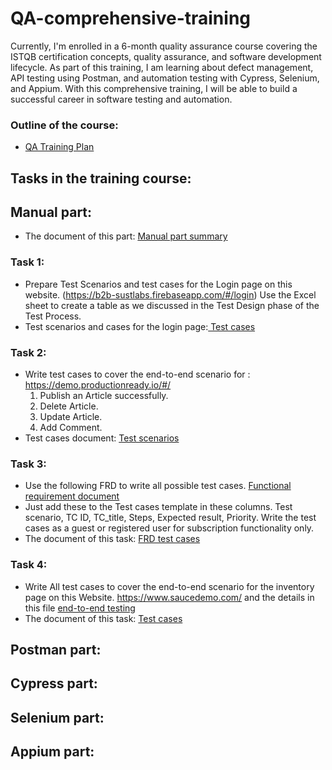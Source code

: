 # QA-comprehensive-training
Currently, I'm enrolled in a 6-month quality assurance course covering the ISTQB certification concepts, quality assurance, and software development lifecycle. As part of this training, I am learning about defect management, API testing using Postman, and automation testing with Cypress, Selenium, and Appium. With this comprehensive training, I will be able to build a successful career in software testing and automation.
### Outline of the course: 
* [QA Training Plan](https://drive.google.com/file/d/1Bo2FwTEmI22wjJzedoS3yVqGo5ntfXer/view?usp=sharing)
## Tasks in the training course: 
## Manual part:
* The document of this part: [Manual part summary ](https://drive.google.com/file/d/1_T29KG8_9pldwdH5irDqgwJfu7Ka28md/view?usp=sharing)
### Task 1:
* Prepare Test Scenarios and test cases for the Login page on this website.
  (https://b2b-sustlabs.firebaseapp.com/#/login)
  Use the Excel sheet to create a table as we discussed in the Test Design phase of the Test Process.
* Test scenarios and cases for the login page:[ Test cases](https://docs.google.com/spreadsheets/d/1yPxvWRAyshBvpHwELeW4r_IgvT9p8zJa/edit?usp=sharing&ouid=106017829505047848790&rtpof=true&sd=true)

### Task 2:
* Write test cases to cover the end-to-end scenario for :
        https://demo.productionready.io/#/
   1. Publish an Article successfully.
   2. Delete Article.
   3. Update Article.
   4. Add Comment.
 * Test cases document: [Test scenarios ](https://docs.google.com/spreadsheets/d/1oEb5LGUKjEqkTgqdL2oOeoBB-Q6SCwHE/edit?usp=sharing&ouid=106017829505047848790&rtpof=true&sd=true)

### Task 3: 
* Use the following FRD to write all possible test cases. 
[Functional requirement document](https://drive.google.com/file/d/17uQ4xFadHcjH3JPVTQp27yNWK473qGQ1/view?usp=sharing)
* Just add these to the Test cases template in these columns. 
Test scenario, TC ID, TC_title, Steps, Expected result, Priority. 
Write the test cases as a guest or registered user for subscription functionality only.
* The document of this task: [FRD test cases](https://docs.google.com/spreadsheets/d/1CPOeYdkmm74SG5URLD7nfcAGjWSca0_e/edit?usp=sharing&ouid=106017829505047848790&rtpof=true&sd=true)

### Task 4:
* Write All test cases to cover the end-to-end scenario for the inventory page on this Website. 
 https://www.saucedemo.com/
and the details in this file [end-to-end testing](https://drive.google.com/file/d/1rH58R1E_Vr60WdhHzX-bEKULEXOrkMbi/view?usp=sharing)
* The document of this task: [ Test cases](https://docs.google.com/spreadsheets/d/1oFnlU7qoskPtp4WZIlmnxVUYjMMnjgJs/edit?usp=sharing&ouid=106017829505047848790&rtpof=true&sd=true)

## Postman part:
## Cypress part:
## Selenium part:
## Appium part: 


